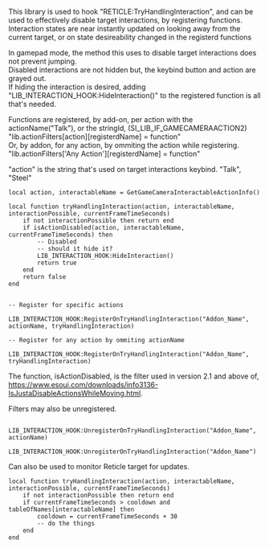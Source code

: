 This library is used to hook "RETICLE:TryHandlingInteraction", and can be used to effectively disable target interactions, by registering functions.<br>
Interaction states are near instantly updated on looking away from the current target, or on state desireability changed in the registerd functions<br>

In gamepad mode, the method this uses to disable target interactions does not prevent jumping.<br>
Disabled interactions are not hidden but, the keybind button and action are grayed out. <br>
If hiding the interaction is desired, adding "LIB_INTERACTION_HOOK:HideInteraction()" to the registered function is all that's needed.

Functions are registered, by add-on, per action with the actionName("Talk"), or the stringId, (SI_LIB_IF_GAMECAMERAACTION2)<br>
"lib.actionFilters[action][registerdName] = function"<br>
Or, by addon, for any action, by ommiting the action while registering.<br>
"lib.actionFilters['Any Action'][registerdName] = function"<br>

"action" is the string that's used on target interactions keybind. "Talk", "Steel" 
```
local action, interactableName = GetGameCameraInteractableActionInfo()
```
```
local function tryHandlingInteraction(action, interactableName, interactionPossible, currentFrameTimeSeconds)
	if not interactionPossible then return end
	if isActionDisabled(action, interactableName, currentFrameTimeSeconds) then
		-- Disabled
		-- should it hide it?
		LIB_INTERACTION_HOOK:HideInteraction()
		return true
	end
	return false
end


-- Register for specific actions
	LIB_INTERACTION_HOOK:RegisterOnTryHandlingInteraction("Addon_Name", actionName, tryHandlingInteraction)

-- Register for any action by ommiting actionName
	LIB_INTERACTION_HOOK:RegisterOnTryHandlingInteraction("Addon_Name",  tryHandlingInteraction)
```
The function, isActionDisabled, is the filter used in version 2.1 and above of, https://www.esoui.com/downloads/info3136-IsJustaDisableActionsWhileMoving.html.
		
Filters may also be unregistered.
```
	LIB_INTERACTION_HOOK:UnregisterOnTryHandlingInteraction("Addon_Name", actionName)
	LIB_INTERACTION_HOOK:UnregisterOnTryHandlingInteraction("Addon_Name")
```

Can also be used to monitor Reticle target for updates.
```
local function tryHandlingInteraction(action, interactableName, interactionPossible, currentFrameTimeSeconds)
	if not interactionPossible then return end
	if currentFrameTimeSeconds > cooldown and tableOfNames[interactableName] then
		cooldown = currentFrameTimeSeconds + 30
		-- do the things
	end
end
```
